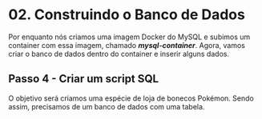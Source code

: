# 02. Construindo o Banco de Dados

Por enquanto nós criamos uma imagem Docker do MySQL e subimos um container com essa imagem, chamado **_mysql-container_**. Agora, vamos criar o banco de dados dentro do container e inserir alguns dados.

## Passo 4 - Criar um script SQL

O objetivo será criamos uma espécie de loja de bonecos Pokémon. Sendo assim, precisamos de um banco de dados com uma tabela.
